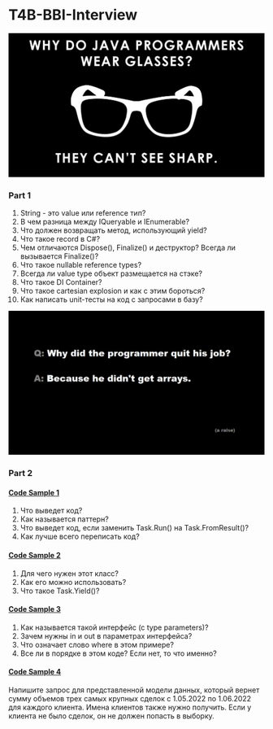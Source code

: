 # T4B-BBI-Interview
![plot](./Resources/joke.jpg)
### Part 1
1. String - это value или reference тип?
2. В чем разница между IQueryable и IEnumerable?
3. Что должен возвращать метод, использующий yield?
4. Что такое record в C#?
5. Чем отличаются Dispose(), Finalize() и деструктор? Всегда ли вызывается Finalize()?
6. Что такое nullable reference types?
7. Всегда ли value type объект размещается на стэке?
8. Что такое DI Container?
9. Что такое cartesian explosion и как с этим бороться?
10. Как написать unit-тесты на код с запросами в базу?

![plot](./Resources/joke-2.jpg)
### Part 2
#### [Code Sample 1](https://github.com/MikeAmputer/T4B-BBI-Interview/blob/main/CodeSamples/CodeSample-1/Program.cs)
1. Что выведет код?
2. Как называется паттерн?
3. Что выведет код, если заменить Task.Run() на Task.FromResult()?
4. Как лучше всего переписать код?

#### [Code Sample 2](https://github.com/MikeAmputer/T4B-BBI-Interview/blob/main/CodeSamples/CodeSample-2/ChunkedAsyncEnumerator.cs)
1. Для чего нужен этот класс?
2. Как его можно использовать?
3. Что такое Task.Yield()?

#### [Code Sample 3](https://github.com/MikeAmputer/T4B-BBI-Interview/blob/main/CodeSamples/CodeSample-3/Program.cs)
1. Как называется такой интерфейс (с type parameters)?
2. Зачем нужны in и out в параметрах интерфейса?
3. Что означает слово where в этом примере?
4. Все ли в порядке в этом коде? Если нет, то что именно?

#### [Code Sample 4](https://github.com/MikeAmputer/T4B-BBI-Interview/blob/main/CodeSamples/CodeSample-4/Program.cs)
Напишите запрос для представленной модели данных, который вернет сумму объемов трех самых крупных сделок с 1.05.2022 по 1.06.2022 для каждого клиента. Имена клиентов также нужно получить. Если у клиента не было сделок, он не должен попасть в выборку.
